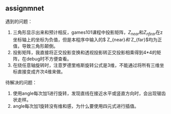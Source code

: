 ## assignmnet

遇到的问题：

1. 三角形显示出来和预计相反，games101课程中投影矩阵，$Z_{near}$和$Z_{nfear}$在z坐标轴上的坐标为负值，但是本程序中输入的$ Z_{near}$和$ Z_{far}$均为正值，导致三角形颠倒。
2. 投影矩阵，我直接将正交投影变换和透视投影转正交投影相乘得到4*4的矩阵，在debug时不方便查看。
3. 在绕任意轴旋转时，注意罗德里格斯旋转公式是3维，不能通过将所有三维坐标直接变成齐次4维来做。

待解决的问题：

1. 使用angle每次加1进行旋转，发现直线在接近水平或竖直方向时，会出现锯齿状走样。
2. angle每次加1旋转没有维和感，为什么要使用四元式进行插值。

